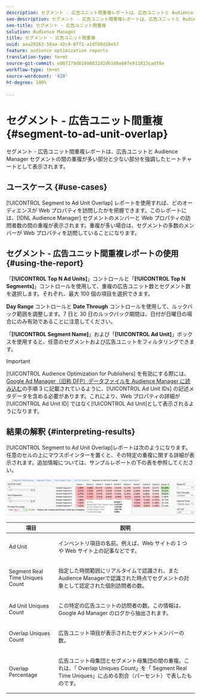```yaml
---
description: セグメント - 広告ユニット間重複レポートは、広告ユニットと Audience Manager セグメントの間の重複が多い部分と少ない部分を強調したヒートチャートとして表示されます。
seo-description: セグメント - 広告ユニット間重複レポートは、広告ユニットと Audience Manager セグメントの間の重複が多い部分と少ない部分を強調したヒートチャートとして表示されます。
seo-title: セグメント - 広告ユニット間重複
solution: Audience Manager
title: セグメント - 広告ユニット間重複
uuid: aaa20163-58aa-42c9-8f72-a1dfb0d20e57
feature: audience optimization reports
translation-type: tm+mt
source-git-commit: e007279d81998031d2d61d0e68fe911813cadf8e
workflow-type: tm+mt
source-wordcount: '420'
ht-degree: 100%

---
```



# セグメント - 広告ユニット間重複 {#segment-to-ad-unit-overlap}

セグメント - 広告ユニット間重複レポートは、広告ユニットと Audience Manager セグメントの間の重複が多い部分と少ない部分を強調したヒートチャートとして表示されます。

## ユースケース {#use-cases}

[!UICONTROL Segment to Ad Unit Overlap] レポートを使用すれば、どのオーディエンスが Web プロパティを訪問したかを把握できます。このレポートには、[!DNL Audience Manager] セグメントのメンバーと Web プロパティの訪問者数の間の重複が表示されます。重複が多い場合は、セグメントの多数のメンバーが Web プロパティを訪問していることになります。

## セグメント - 広告ユニット間重複レポートの使用  {#using-the-report}

「**[!UICONTROL Top N Ad Units]**」コントロールと「**[!UICONTROL Top N Segments]**」コントロールを使用して、重複の広告ユニット数とセグメント数を選択します。それぞれ、最大 100 個の項目を選択できます。

**Day Range** コントロールと **Date Through** コントロールを使用して、ルックバック範囲を調整します。7 日と 30 日のルックバック期間は、日付が日曜日の場合にのみ有効であることに注意してください。

「**[!UICONTROL Segment Name]**」および「**[!UICONTROL Ad Unit]**」ボックスを使用すると、任意のセグメントおよび広告ユニットをフィルタリングできます。

>[!IMPORTANT]
>
>[!UICONTROL Audience Optimization for Publishers] を有効にする際には、[Google Ad Manager（旧称 DFP）データファイルを Audience Manager に読み込む](../../../reporting/audience-optimization-reports/aor-publishers/import-dfp.md)の手順 3 に記載されているように、[!UICONTROL Ad Unit IDs] の記述メタデータを含める必要があります。これにより、Web プロパティの詳細が[!UICONTROL Ad Unit ID] ではなく[!UICONTROL Ad Unit]として表示されるようになります。

## 結果の解釈 {#interpreting-results}

[!UICONTROL Segment to Ad Unit Overlap]レポートは次のようになります。任意のセルの上にマウスポインターを置くと、その特定の重複に関する詳細が表示されます。追加情報については、サンプルレポートの下の表を参照してください。

![](assets/publisher_segment_ad_unit_overlap.png)

<table id="table_22340F45B1B94D3796174CB30A60E212"> 
 <thead> 
  <tr> 
   <th colname="col1" class="entry"> 項目 </th> 
   <th colname="col2" class="entry"> 説明 </th> 
  </tr>
 </thead>
 <tbody> 
  <tr> 
   <td colname="col1"> <p><span class="wintitle"> Ad Unit </span> </p> </td> 
   <td colname="col2"> <p>インベントリ項目の名前。例えば、Web サイトの 1 つや Web サイト上の記事などです。 </p> </td> 
  </tr> 
  <tr> 
   <td colname="col1"> <p><span class="wintitle"> Segment Real Time Uniques Count</span> </p> </td> 
   <td colname="col2"> <p>指定した時間範囲にリアルタイムで認識され、また <span class="keyword"> Audience Manager</span>で認識された時点でセグメントの対象として認定された個別訪問者の数。 </p> </td> 
  </tr> 
  <tr> 
   <td colname="col1"> <p><span class="wintitle"> Ad Unit Uniques Count</span> </p> </td> 
   <td colname="col2"> <p>この特定の広告ユニットの訪問者の数。この情報は、Google Ad Manager のログから抽出されます。 </p> </td> 
  </tr> 
  <tr> 
   <td colname="col1"> <p><span class="wintitle"> Overlap Uniques Count</span> </p> </td> 
   <td colname="col2"> <p>広告ユニット項目が表示されたセグメントメンバーの数。 </p> </td> 
  </tr> 
  <tr> 
   <td colname="col1"> <p><span class="wintitle"> Overlap Percentage</span> </p> </td> 
   <td colname="col2"> <p>広告ユニット母集団とセグメント母集団の間の重複。これは、「<span class="wintitle"> Overlap Uniques Count</span>」を「<span class="wintitle"> Segment Real Time Uniques</span>」に占める割合（パーセント）で表したものです。 </p> </td> 
  </tr> 
 </tbody> 
</table>

